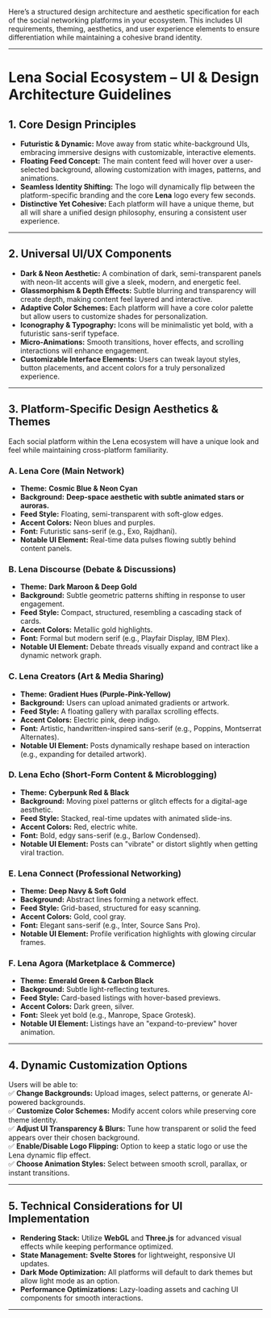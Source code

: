 Here’s a structured design architecture and aesthetic specification for each of the social networking platforms in your ecosystem. This includes UI requirements, theming, aesthetics, and user experience elements to ensure differentiation while maintaining a cohesive brand identity.

---

# **Lena Social Ecosystem – UI & Design Architecture Guidelines**  

## **1. Core Design Principles**
- **Futuristic & Dynamic:** Move away from static white-background UIs, embracing immersive designs with customizable, interactive elements.  
- **Floating Feed Concept:** The main content feed will hover over a user-selected background, allowing customization with images, patterns, and animations.  
- **Seamless Identity Shifting:** The logo will dynamically flip between the platform-specific branding and the core **Lena** logo every few seconds.  
- **Distinctive Yet Cohesive:** Each platform will have a unique theme, but all will share a unified design philosophy, ensuring a consistent user experience.

---

## **2. Universal UI/UX Components**
- **Dark & Neon Aesthetic:** A combination of dark, semi-transparent panels with neon-lit accents will give a sleek, modern, and energetic feel.  
- **Glassmorphism & Depth Effects:** Subtle blurring and transparency will create depth, making content feel layered and interactive.  
- **Adaptive Color Schemes:** Each platform will have a core color palette but allow users to customize shades for personalization.  
- **Iconography & Typography:** Icons will be minimalistic yet bold, with a futuristic sans-serif typeface.  
- **Micro-Animations:** Smooth transitions, hover effects, and scrolling interactions will enhance engagement.  
- **Customizable Interface Elements:** Users can tweak layout styles, button placements, and accent colors for a truly personalized experience.  

---

## **3. Platform-Specific Design Aesthetics & Themes**
Each social platform within the Lena ecosystem will have a unique look and feel while maintaining cross-platform familiarity.

### **A. Lena Core (Main Network)**
- **Theme:** **Cosmic Blue & Neon Cyan**
- **Background:** **Deep-space aesthetic with subtle animated stars or auroras.**
- **Feed Style:** Floating, semi-transparent with soft-glow edges.
- **Accent Colors:** Neon blues and purples.
- **Font:** Futuristic sans-serif (e.g., Exo, Rajdhani).
- **Notable UI Element:** Real-time data pulses flowing subtly behind content panels.

### **B. Lena Discourse (Debate & Discussions)**
- **Theme:** **Dark Maroon & Deep Gold**
- **Background:** Subtle geometric patterns shifting in response to user engagement.
- **Feed Style:** Compact, structured, resembling a cascading stack of cards.
- **Accent Colors:** Metallic gold highlights.
- **Font:** Formal but modern serif (e.g., Playfair Display, IBM Plex).
- **Notable UI Element:** Debate threads visually expand and contract like a dynamic network graph.

### **C. Lena Creators (Art & Media Sharing)**
- **Theme:** **Gradient Hues (Purple-Pink-Yellow)**
- **Background:** Users can upload animated gradients or artwork.
- **Feed Style:** A floating gallery with parallax scrolling effects.
- **Accent Colors:** Electric pink, deep indigo.
- **Font:** Artistic, handwritten-inspired sans-serif (e.g., Poppins, Montserrat Alternates).
- **Notable UI Element:** Posts dynamically reshape based on interaction (e.g., expanding for detailed artwork).

### **D. Lena Echo (Short-Form Content & Microblogging)**
- **Theme:** **Cyberpunk Red & Black**
- **Background:** Moving pixel patterns or glitch effects for a digital-age aesthetic.
- **Feed Style:** Stacked, real-time updates with animated slide-ins.
- **Accent Colors:** Red, electric white.
- **Font:** Bold, edgy sans-serif (e.g., Barlow Condensed).
- **Notable UI Element:** Posts can "vibrate" or distort slightly when getting viral traction.

### **E. Lena Connect (Professional Networking)**
- **Theme:** **Deep Navy & Soft Gold**
- **Background:** Abstract lines forming a network effect.
- **Feed Style:** Grid-based, structured for easy scanning.
- **Accent Colors:** Gold, cool gray.
- **Font:** Elegant sans-serif (e.g., Inter, Source Sans Pro).
- **Notable UI Element:** Profile verification highlights with glowing circular frames.

### **F. Lena Agora (Marketplace & Commerce)**
- **Theme:** **Emerald Green & Carbon Black**
- **Background:** Subtle light-reflecting textures.
- **Feed Style:** Card-based listings with hover-based previews.
- **Accent Colors:** Dark green, silver.
- **Font:** Sleek yet bold (e.g., Manrope, Space Grotesk).
- **Notable UI Element:** Listings have an "expand-to-preview" hover animation.

---

## **4. Dynamic Customization Options**
Users will be able to:  
✅ **Change Backgrounds:** Upload images, select patterns, or generate AI-powered backgrounds.  
✅ **Customize Color Schemes:** Modify accent colors while preserving core theme identity.  
✅ **Adjust UI Transparency & Blurs:** Tune how transparent or solid the feed appears over their chosen background.  
✅ **Enable/Disable Logo Flipping:** Option to keep a static logo or use the Lena dynamic flip effect.  
✅ **Choose Animation Styles:** Select between smooth scroll, parallax, or instant transitions.  

---

## **5. Technical Considerations for UI Implementation**
- **Rendering Stack:** Utilize **WebGL** and **Three.js** for advanced visual effects while keeping performance optimized.  
- **State Management:** **Svelte Stores** for lightweight, responsive UI updates.  
- **Dark Mode Optimization:** All platforms will default to dark themes but allow light mode as an option.  
- **Performance Optimizations:** Lazy-loading assets and caching UI components for smooth interactions.  

---


